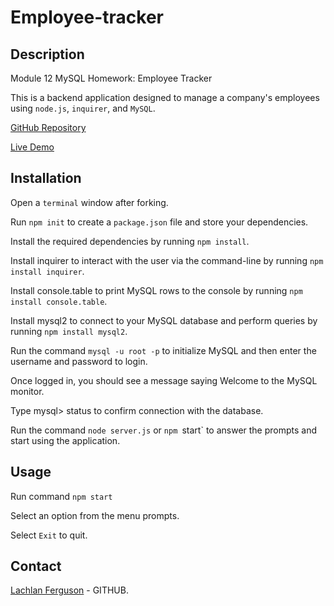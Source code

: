 # Employee-tracker

## Description 

Module 12 MySQL Homework: Employee Tracker

This is a backend application designed to manage a company's employees using `node.js`, `inquirer`, and `MySQL`.

[GitHub Repository](https://github.com/Lferg98/employee-tracker)

[Live Demo](./assets/Video-demo.webm)

## Installation

Open a `terminal` window after forking.

Run `npm init` to create a `package.json` file and store your dependencies.

Install the required dependencies by running `npm install`.

Install inquirer to interact with the user via the command-line by running `npm install inquirer`.

Install console.table to print MySQL rows to the console by running `npm install console.table`.

Install mysql2 to connect to your MySQL database and perform queries by running `npm install mysql2`.

Run the command `mysql -u root -p` to initialize MySQL and then enter the username and password to login.

Once logged in, you should see a message saying Welcome to the MySQL monitor.

Type mysql> status to confirm connection with the database.

Run the command `node server.js` or `npm `start` to answer the prompts and start using the application.

## Usage

Run command `npm start`

Select an option from the menu prompts.

Select `Exit` to quit.

## Contact 

[Lachlan Ferguson](https://github.com/Lferg98?tab=repositories) - GITHUB.

